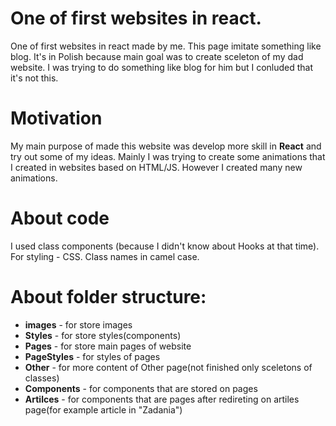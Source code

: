 # One of first websites in react.

One of first websites in react made by me. This page imitate something like blog. It's in Polish because main goal was to create
sceleton of my dad website. I was trying to do something like blog for him but I conluded that it's not this.

# Motivation

My main purpose of made this website was develop more skill in <b>React</b> and try out some of my ideas. Mainly I was trying to 
create some animations that I created in websites based on HTML/JS. However I created many new animations. 

# About code

I used class components (because I didn't know about Hooks at that time). For styling - CSS. Class names in camel case. 

# About folder structure: 

- <b>images</b> - for store images
- <b>Styles</b> - for store styles(components)
- <b>Pages</b> - for store main pages of website
- <b>PageStyles</b> - for styles of pages
- <b>Other</b> - for more content of Other page(not finished only sceletons of classes)
- <b>Components</b> - for components that are stored on pages
- <b>Artilces</b> - for components that are pages after redireting on artiles page(for example article in "Zadania")


